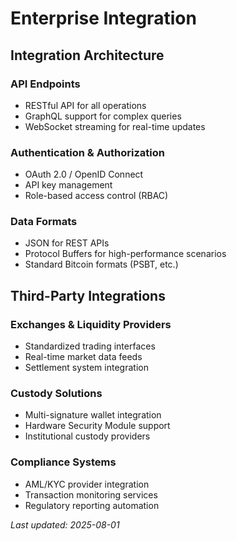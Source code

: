 # Enterprise Integration

## Integration Architecture

### API Endpoints

- RESTful API for all operations
- GraphQL support for complex queries
- WebSocket streaming for real-time updates

### Authentication & Authorization

- OAuth 2.0 / OpenID Connect
- API key management
- Role-based access control (RBAC)

### Data Formats

- JSON for REST APIs
- Protocol Buffers for high-performance scenarios
- Standard Bitcoin formats (PSBT, etc.)

## Third-Party Integrations

### Exchanges & Liquidity Providers

- Standardized trading interfaces
- Real-time market data feeds
- Settlement system integration

### Custody Solutions

- Multi-signature wallet integration
- Hardware Security Module support
- Institutional custody providers

### Compliance Systems

- AML/KYC provider integration
- Transaction monitoring services
- Regulatory reporting automation

*Last updated: 2025-08-01*
